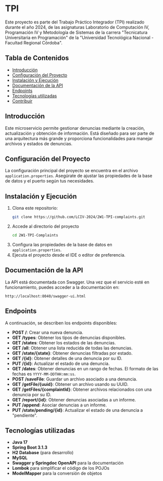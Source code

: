 # TPI

Este proyecto es parte del Trabajo Práctico Integrador (TPI) realizado durante el año 2024, de las asignaturas Laboratorio de Computación IV, Programación IV y Metodología de Sistemas de la carrera "Tecnicatura Universitaria en Programación" de la "Universidad Tecnológica Nacional - Facultad Regional Córdoba".

## Tabla de Contenidos
- [Introducción](#introducción)
- [Configuración del Proyecto](#configuración-del-proyecto)
- [Instalación y Ejecución](#instalación-y-ejecución)
- [Documentación de la API](#documentación-de-la-api)
- [Endpoints](#endpoints)
- [Tecnologías utilizadas](#tecnologías-utilizadas)
- [Contribuir](#contribuir)

## Introducción
Este microservicio permite gestionar denuncias mediante la creación, actualización y obtención de información. Está diseñado para ser parte de una arquitectura más grande y proporciona funcionalidades para manejar archivos y estados de denuncias.

## Configuración del Proyecto
La configuración principal del proyecto se encuentra en el archivo `application.properties`. Asegúrate de ajustar las propiedades de la base de datos y el puerto según tus necesidades.

## Instalación y Ejecución
1. Clona este repositorio:
   ````bash
   git clone https://github.com/LCIV-2024/2W1-TPI-complaints.git
2. Accede al directorio del proyecto
   ````bash
   cd 2W1-TPI-Complaints
3. Configura las propiedades de la base de datos en `application.properties`.
4. Ejecuta el proyecto desde el IDE o editor de preferencia.
## Documentación de la API
La API está documentada con Swagger. Una vez que el servicio esté en funcionamiento, puedes acceder a la documentación en:

	http://localhost:8040/swagger-ui.html


## Endpoints
A continuación, se describen los endpoints disponibles:

-   **POST /**: Crear una nueva denuncia.
-   **GET /types**: Obtener los tipos de denuncias disponibles.
-   **GET /states**: Obtener los estados de las denuncias.
-   **GET /all**: Obtener una lista reducida de todas las denuncias.
-   **GET /state/{state}**: Obtener denuncias filtradas por estado.
-   **GET /{id}**: Obtener detalles de una denuncia por su ID.
-   **PUT /{id}**: Actualizar el estado de una denuncia.
-   **GET /dates**: Obtener denuncias en un rango de fechas. El formato de las fechas es `YYYY-MM-DDTHH:mm:ss`.
-   **POST /saveFile**: Guardar un archivo asociado a una denuncia.
-   **GET /getFile/{uuid}**: Obtener un archivo usando su UUID.
-   **GET /getFiles/{complaintId}**: Obtener archivos relacionados con una denuncia por su ID.
-   **GET /report/{id}**: Obtener denuncias asociadas a un informe.
-   **PUT /append**: Asociar denuncias a un informe.
-   **PUT /state/pending/{id}**: Actualizar el estado de una denuncia a "pendiente".
## Tecnologías utilizadas
-   **Java 17**
-   **Spring Boot 3.1.3**
-   **H2 Database** (para desarrollo)
- **MySQL**
-   **Swagger y Springdoc OpenAPI** para la documentación
-   **Lombok** para simplificar el código de los POJOs
-   **ModelMapper** para la conversión de objetos
